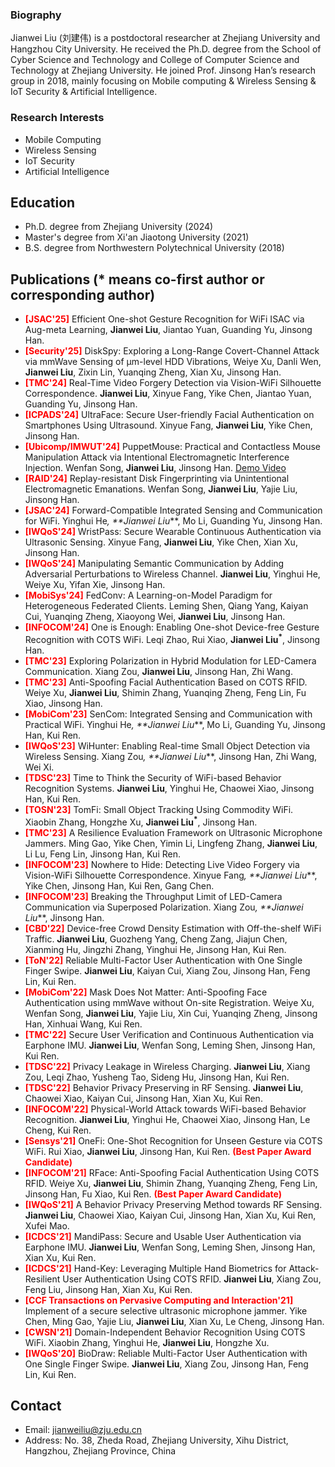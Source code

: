 ### Biography
Jianwei Liu (刘建伟) is a postdoctoral researcher at Zhejiang University and Hangzhou City University. He received the Ph.D. degree from the School of Cyber Science and Technology and College of Computer Science and Technology at Zhejiang University. He joined Prof. Jinsong Han’s research group in 2018, mainly focusing on Mobile computing & Wireless Sensing & IoT Security & Artificial Intelligence. 

### Research Interests
-  Mobile Computing
-  Wireless Sensing
-  IoT Security
-  Artificial Intelligence


## Education
- Ph.D. degree from Zhejiang University (2024)
- Master's degree from Xi'an Jiaotong University (2021)
- B.S. degree from Northwestern Polytechnical University (2018)

## Publications (* means co-first author or corresponding author)
- **<font color="Red">[JSAC'25]</font>** Efficient One-shot Gesture Recognition for WiFi ISAC via Aug-meta Learning, **Jianwei Liu**, Jiantao Yuan, Guanding Yu, Jinsong Han.
- **<font color="Red">[Security'25]</font>** DiskSpy: Exploring a Long-Range Covert-Channel Attack via mmWave Sensing of μm-level HDD Vibrations, Weiye Xu, Danli Wen, **Jianwei Liu**, Zixin Lin, Yuanqing Zheng, Xian Xu, Jinsong Han.
- **<font color="Red">[TMC'24]</font>** Real-Time Video Forgery Detection via Vision-WiFi Silhouette Correspondence. **Jianwei Liu**, Xinyue Fang, Yike Chen, Jiantao Yuan, Guanding Yu, Jinsong Han.
- **<font color="Red">[ICPADS'24]</font>** UltraFace: Secure User-friendly Facial Authentication on Smartphones Using Ultrasound. Xinyue Fang, **Jianwei Liu**, Yike Chen, Jinsong Han.
- **<font color="Red">[Ubicomp/IMWUT'24]</font>** PuppetMouse: Practical and Contactless Mouse Manipulation Attack via Intentional Electromagnetic Interference Injection. Wenfan Song, **Jianwei Liu**, Jinsong Han. [Demo Video](https://files.catbox.moe/ou5xdw.mp4)
- **<font color="Red">[RAID'24]</font>** Replay-resistant Disk Fingerprinting via Unintentional Electromagnetic Emanations. Wenfan Song, **Jianwei Liu**, Yajie Liu, Jinsong Han.
- **<font color="Red">[JSAC'24]</font>** Forward-Compatible Integrated Sensing and Communication for WiFi. Yinghui He<sup>*</sup>, **Jianwei Liu<sup>*</sup>**, Mo Li, Guanding Yu, Jinsong Han.
- **<font color="Red">[IWQoS'24]</font>** WristPass: Secure Wearable Continuous Authentication via Ultrasonic Sensing. Xinyue Fang, **Jianwei Liu**, Yike Chen, Xian Xu, Jinsong Han.
- **<font color="Red">[IWQoS'24]</font>** Manipulating Semantic Communication by Adding Adversarial Perturbations to Wireless Channel. **Jianwei Liu**, Yinghui He, Weiye Xu, Yifan Xie, Jinsong Han.
- **<font color="Red">[MobiSys'24]</font>** FedConv: A Learning-on-Model Paradigm for Heterogeneous Federated Clients. Leming Shen, Qiang Yang, Kaiyan Cui, Yuanqing Zheng, Xiaoyong Wei, **Jianwei Liu**, Jinsong Han.
- **<font color="Red">[INFOCOM'24]</font>** One is Enough: Enabling One-shot Device-free Gesture Recognition with COTS WiFi. Leqi Zhao, Rui Xiao, **Jianwei Liu<sup>*</sup>**, Jinsong Han.
- **<font color="Red">[TMC'23]</font>** Exploring Polarization in Hybrid Modulation for LED-Camera Communication. Xiang Zou, **Jianwei Liu**, Jinsong Han, Zhi Wang.
- **<font color="Red">[TMC'23]</font>** Anti-Spoofing Facial Authentication Based on COTS RFID. Weiye Xu, **Jianwei Liu**, Shimin Zhang, Yuanqing Zheng, Feng Lin, Fu Xiao, Jinsong Han.
- **<font color="Red">[MobiCom'23]</font>** SenCom: Integrated Sensing and Communication with Practical WiFi. Yinghui He<sup>*</sup>, **Jianwei Liu<sup>*</sup>**, Mo Li, Guanding Yu, Jinsong Han, Kui Ren.
- **<font color="Red">[IWQoS'23]</font>** WiHunter: Enabling Real-time Small Object Detection via Wireless Sensing. Xiang Zou<sup>*</sup>, **Jianwei Liu<sup>*</sup>**, Jinsong Han, Zhi Wang, Wei Xi.
- **<font color="Red">[TDSC'23]</font>** Time to Think the Security of WiFi-based Behavior Recognition Systems. **Jianwei Liu**, Yinghui He, Chaowei Xiao, Jinsong Han, Kui Ren.
- **<font color="Red">[TOSN'23]</font>** TomFi: Small Object Tracking Using Commodity WiFi. Xiaobin Zhang, Hongzhe Xu, **Jianwei Liu<sup>*</sup>**, Jinsong Han.
- **<font color="Red">[TMC'23]</font>** A Resilience Evaluation Framework on Ultrasonic Microphone Jammers. Ming Gao, Yike Chen, Yimin Li, Lingfeng Zhang, **Jianwei Liu**, Li Lu, Feng Lin, Jinsong Han, Kui Ren.
- **<font color="Red">[INFOCOM'23]</font>** Nowhere to Hide: Detecting Live Video Forgery via Vision-WiFi Silhouette Correspondence. Xinyue Fang<sup>*</sup>, **Jianwei Liu<sup>*</sup>**, Yike Chen, Jinsong Han, Kui Ren, Gang Chen.
- **<font color="Red">[INFOCOM'23]</font>** Breaking the Throughput Limit of LED-Camera Communication via Superposed Polarization. Xiang Zou<sup>*</sup>, **Jianwei Liu<sup>*</sup>**, Jinsong Han.
- **<font color="Red">[CBD'22]</font>** Device-free Crowd Density Estimation with Off-the-shelf WiFi Traffic. **Jianwei Liu**, Guozheng Yang, Cheng Zang, Jiajun Chen, Xianming Hu, Jingzhi Zhang, Yinghui He, Jinsong Han, Kui Ren.
- **<font color="Red">[ToN'22]</font>** Reliable Multi-Factor User Authentication with One Single Finger Swipe. **Jianwei Liu**, Kaiyan Cui, Xiang Zou, Jinsong Han, Feng Lin, Kui Ren.
- **<font color="Red">[MobiCom'22]</font>** Mask Does Not Matter: Anti-Spoofing Face Authentication using mmWave without On-site Registration. Weiye Xu, Wenfan Song, **Jianwei Liu**, Yajie Liu, Xin Cui, Yuanqing Zheng, Jinsong Han, Xinhuai Wang, Kui Ren.
- **<font color="Red">[TMC'22]</font>** Secure User Verification and Continuous Authentication via Earphone IMU. **Jianwei Liu**, Wenfan Song, Leming Shen, Jinsong Han, Kui Ren.
- **<font color="Red">[TDSC'22]</font>** Privacy Leakage in Wireless Charging. **Jianwei Liu**, Xiang Zou, Leqi Zhao, Yusheng Tao, Sideng Hu, Jinsong Han, Kui Ren.
- **<font color="Red">[TDSC'22]</font>** Behavior Privacy Preserving in RF Sensing. **Jianwei Liu**, Chaowei Xiao, Kaiyan Cui, Jinsong Han, Xian Xu, Kui Ren. 
- **<font color="Red">[INFOCOM'22]</font>** Physical-World Attack towards WiFi-based Behavior Recognition. **Jianwei Liu**, Yinghui He, Chaowei Xiao, Jinsong Han, Le Cheng, Kui Ren.
- **<font color="Red">[Sensys'21]</font>** OneFi: One-Shot Recognition for Unseen Gesture via COTS WiFi. Rui Xiao, **Jianwei Liu**, Jinsong Han, Kui Ren. **<font color="Red">(Best Paper Award Candidate)</font>**
- **<font color="Red">[INFOCOM'21]</font>** RFace: Anti-Spoofing Facial Authentication Using COTS RFID. Weiye Xu, **Jianwei Liu**, Shimin Zhang, Yuanqing Zheng, Feng Lin, Jinsong Han, Fu Xiao, Kui Ren. **<font color="Red">(Best Paper Award Candidate)</font>**
- **<font color="Red">[IWQoS'21]</font>** A Behavior Privacy Preserving Method towards RF Sensing. **Jianwei Liu**, Chaowei Xiao, Kaiyan Cui, Jinsong Han, Xian Xu, Kui Ren, Xufei Mao. 
- **<font color="Red">[ICDCS'21]</font>** MandiPass: Secure and Usable User Authentication via Earphone IMU. **Jianwei Liu**, Wenfan Song, Leming Shen, Jinsong Han, Xian Xu, Kui Ren.
- **<font color="Red">[ICDCS'21]</font>** Hand-Key: Leveraging Multiple Hand Biometrics for Attack-Resilient User Authentication Using COTS RFID. **Jianwei Liu**, Xiang Zou, Feng Liu, Jinsong Han, Xian Xu, Kui Ren.
- **<font color="Red">[CCF Transactions on Pervasive Computing and Interaction'21]</font>** Implement of a secure selective ultrasonic microphone jammer. Yike Chen, Ming Gao, Yajie Liu, **Jianwei Liu**, Xian Xu, Le Cheng, Jinsong Han.
- **<font color="Red">[CWSN'21]</font>** Domain-Independent Behavior Recognition Using COTS WiFi. Xiaobin Zhang, Yinghui He, **Jianwei Liu**, Hongzhe Xu.
- **<font color="Red">[IWQoS'20]</font>** BioDraw: Reliable Multi-Factor User Authentication with One Single Finger Swipe. **Jianwei Liu**, Xiang Zou, Jinsong Han, Feng Lin, Kui Ren.


## Contact
- Email: jianweiliu@zju.edu.cn
- Address: No. 38, Zheda Road, Zhejiang University, Xihu District, Hangzhou, Zhejiang Province, China
